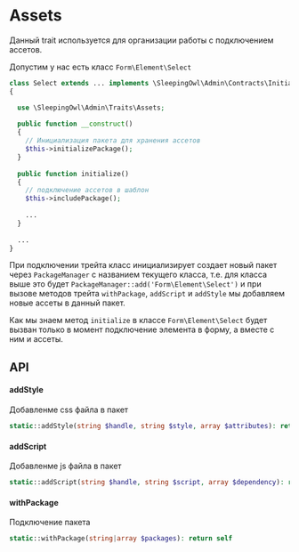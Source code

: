 # Assets

Данный trait используется для организации работы с подключением ассетов.

Допустим у нас есть класс `Form\Element\Select`

```php
class Select extends ... implements \SleepingOwl\Admin\Contracts\Initializable 
{

  use \SleepingOwl\Admin\Traits\Assets;
  
  public function __construct()
  {
    // Инициализация пакета для хранения ассетов
    $this->initializePackage();
  }
  
  public function initialize()
  {
    // подключение ассетов в шаблон
    $this->includePackage();
    
    ...
  }
  
  ...
}
```

При подключении трейта класс инициализирует создает новый пакет через `PackageManager` с названием текущего класса, т.е. для класса
выше это будет `PackageManager::add('Form\Element\Select')` и при вызове методов трейта `withPackage`, `addScript` и `addStyle` мы добавляем новые 
ассеты в данный пакет.

Как мы знаем метод `initialize` в классе `Form\Element\Select` будет вызван только в момент подключение элемента в форму, а 
вместе с ним и ассеты.

## API

#### addStyle
Добавленме css файла в пакет

```php
static::addStyle(string $handle, string $style, array $attributes): return self
```

#### addScript
Добавленме js файла в пакет

```php
static::addScript(string $handle, string $script, array $dependency): return self
```

#### withPackage
Подключение пакета

```php
static::withPackage(string|array $packages): return self
```
